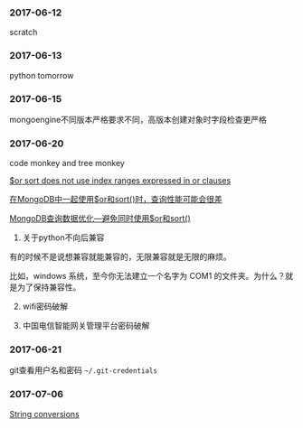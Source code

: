 ### 2017-06-12

scratch

### 2017-06-13

python tomorrow

### 2017-06-15

mongoengine不同版本严格要求不同，高版本创建对象时字段检查更严格

### 2017-06-20

code monkey and tree monkey

[$or sort does not use index ranges expressed in or clauses](https://jira.mongodb.org/browse/SERVER-1205)

[在MongoDB中一起使用$or和sort()时，查询性能可能会很差](http://www.cnblogs.com/xinghebuluo/archive/2011/12/01/2270590.html)

[MongoDB查询数据优化—避免同时使用$or和sort()](http://www.zhoulujun.cn/zhoulujun/html/DB/mongoDB/2015_0730_225.html)

1. 关于python不向后兼容

有的时候不是说想兼容就能兼容的，无限兼容就是无限的麻烦。

比如，windows 系统，至今你无法建立一个名字为 COM1 的文件夹。为什么？就是为了保持兼容性。

2. wifi密码破解

3. 中国电信智能网关管理平台密码破解

### 2017-06-21

git查看用户名和密码 `~/.git-credentials`

### 2017-07-06

[String conversions](https://docs.python.org/2.7/reference/expressions.html#string-conversions)

